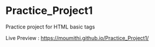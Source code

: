 # Practice_Project1
Practice project for HTML basic tags

Live Preview : https://moumithi.github.io/Practice_Project1/

